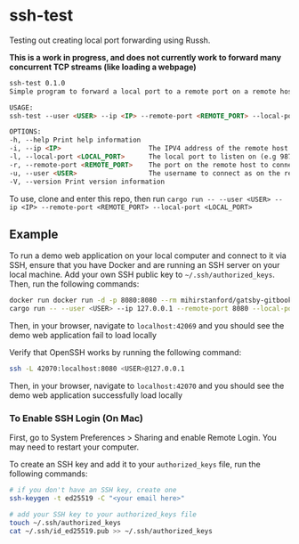 # ssh-test

Testing out creating local port forwarding using Russh.

**This is a work in progress, and does not currently work to forward many concurrent TCP streams (like loading a
webpage)**

```md
ssh-test 0.1.0
Simple program to forward a local port to a remote port on a remote host

USAGE:
ssh-test --user <USER> --ip <IP> --remote-port <REMOTE_PORT> --local-port <LOCAL_PORT>

OPTIONS:
-h, --help Print help information
-i, --ip <IP>                      The IPV4 address of the remote host (e.g. 80.69.420.85)
-l, --local-port <LOCAL_PORT>      The local port to listen on (e.g 9876)
-r, --remote-port <REMOTE_PORT>    The port on the remote host to connect to (e.g. 8000)
-u, --user <USER>                  The username to connect as on the remote host (e.g. root)
-V, --version Print version information
```

To use, clone and enter this repo, then
run `cargo run -- --user <USER> --ip <IP> --remote-port <REMOTE_PORT> --local-port <LOCAL_PORT>`

## Example

To run a demo web application on your local computer and connect to it via SSH, ensure that you have Docker and are
running an SSH server on your local machine. Add your own SSH public key to `~/.ssh/authorized_keys`. Then, run the
following commands:

```bash
docker run docker run -d -p 8080:8080 --rm mihirstanford/gatsby-gitbook-starter
cargo run -- --user <USER> --ip 127.0.0.1 --remote-port 8080 --local-port 42069
```

Then, in your browser, navigate to `localhost:42069` and you should see the demo web application fail to load locally

Verify that OpenSSH works by running the following command:

```bash
ssh -L 42070:localhost:8080 <USER>@127.0.0.1
```

Then, in your browser, navigate to `localhost:42070` and you should see the demo web application successfully load
locally

### To Enable SSH Login (On Mac)

First, go to System Preferences > Sharing and enable Remote Login. You may need to restart your computer.

To create an SSH key and add it to your `authorized_keys` file, run the following commands:

```bash
# if you don't have an SSH key, create one
ssh-keygen -t ed25519 -C "<your email here>"

# add your SSH key to your authorized_keys file
touch ~/.ssh/authorized_keys
cat ~/.ssh/id_ed25519.pub >> ~/.ssh/authorized_keys
```
